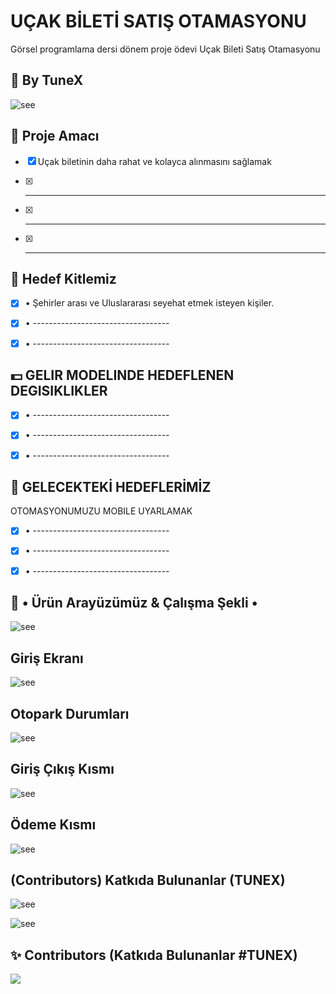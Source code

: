 # UÇAK BİLETİ SATIŞ OTAMASYONU
Görsel programlama dersi dönem proje ödevi Uçak Bileti Satış Otamasyonu

## 🏴 By TuneX 
![see](https://i.hizliresim.com/93r66og.png)

## 📑 Proje Amacı
- [x] Uçak biletinin daha rahat ve kolayca alınmasını sağlamak   
      
- [x] ------------------------------------
- [x] ------------------------------------
      
- [x] ------------------------------------

## 🚧 Hedef Kitlemiz
- [x] • Şehirler arası ve Uluslararası seyehat etmek isteyen kişiler. 

- [x] • ----------------------------------

- [x] • ----------------------------------
      
## 💵 GELIR MODELINDE HEDEFLENEN DEGISIKLIKLER
- [x] • ----------------------------------
      
- [x] • ----------------------------------


- [x] • ----------------------------------
        
## 📑 GELECEKTEKİ HEDEFLERİMİZ
OTOMASYONUMUZU MOBILE UYARLAMAK

- [x] • ----------------------------------

- [x] • ----------------------------------
- [x] • ----------------------------------

## 📑 • Ürün Arayüzümüz & Çalışma Şekli •
![see]()

## Giriş Ekranı
![see]()
## Otopark Durumları
![see]()
## Giriş Çıkış Kısmı
![see]()
## Ödeme Kısmı
![see]()
## (Contributors) Katkıda Bulunanlar (TUNEX)

![see]()

![see]()


## ✨ Contributors (Katkıda Bulunanlar #TUNEX)
<a href="https://github.com/yekaranfil/OBIS-Konya-Hackathon/graphs/contributors">
  <img src="https://contributors-img.web.app/image?repo=yekaranfil/OBIS-Konya-Hackathon" />
</a>




